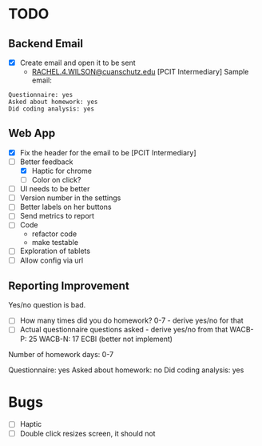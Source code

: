 # TODO

## Backend Email
- [X] Create email and open it to be sent
  - RACHEL.4.WILSON@cuanschutz.edu
    [PCIT Intermediary] 
Sample email:
```
Questionnaire: yes
Asked about homework: yes 
Did coding analysis: yes
```

## Web App
- [X] Fix the header for the email to be [PCIT Intermediary]
- [ ] Better feedback
  - [X] Haptic for chrome
  - [ ] Color on click?
- [ ] UI needs to be better
- [ ] Version number in the settings
- [ ] Better labels on her buttons
- [ ] Send metrics to report
- [ ] Code
  - refactor code
  - make testable
- [ ] Exploration of tablets
- [ ] Allow config via url

## Reporting Improvement
Yes/no question is bad.
- [ ] How many times did you do homework? 0-7 - derive yes/no for that
- [ ] Actual questionnaire questions asked - derive yes/no from that
WACB-P: 25
WACB-N: 17
ECBI (better not implement)

Number of homework days: 0-7

Questionnaire: yes
Asked about homework: no
Did coding analysis: yes

# Bugs
- [ ] Haptic
- [ ] Double click resizes screen, it should not 